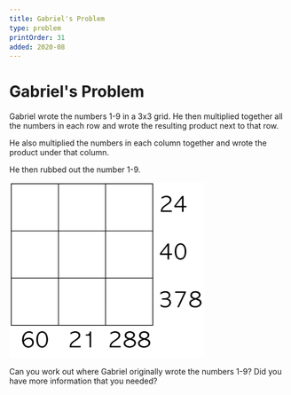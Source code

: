 ```yaml
---
title: Gabriel's Problem
type: problem
printOrder: 31
added: 2020-08
---
```


# Gabriel's Problem  

Gabriel wrote the numbers 1-9 in a 3x3 grid.
He then multiplied together all the numbers
in each row and wrote the resulting product
next to that row.  

 He also multiplied the
numbers in each column together and wrote
the product under that column.  


He then rubbed out the number 1-9.  

![](../../images/gabriels-problem-1.png)  

Can you work out where Gabriel originally
wrote the numbers 1-9? Did you have more
information that you needed?

